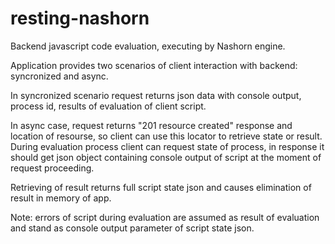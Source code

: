 # resting-nashorn

Backend javascript code evaluation, executing by Nashorn engine.

Application provides two scenarios of client interaction with backend: syncronized and async.

In syncronized scenario request returns json data with console output, process id, results of evaluation of client script.

In async case, request returns "201 resource created" response and location of resourse, so client can use this locator to retrieve state or result. During evaluation process client can request state of process, in response it should get json object containing console output of script at the moment of request proceeding.

Retrieving of result returns full script state json and causes elimination of result in memory of app. 

Note: errors of script during evaluation are assumed as result of evaluation and stand as console output parameter of script state json.
